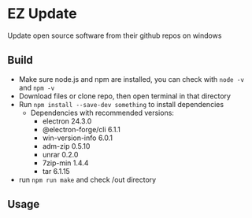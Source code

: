 # EZ Update
Update open source software from their github repos on windows
## Build
- Make sure node.js and npm are installed, you can check with `node -v` and `npm -v`
- Download files or clone repo, then open terminal in that directory
- Run `npm install --save-dev something` to install dependencies
  - Dependencies with recommended versions:
    - electron 24.3.0
    - @electron-forge/cli 6.1.1
    - win-version-info 6.0.1
    - adm-zip 0.5.10
    - unrar 0.2.0
    - 7zip-min 1.4.4
    - tar 6.1.15
- run `npm run make` and check /out directory
## Usage

